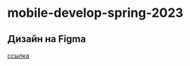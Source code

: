 # mobile-develop-spring-2023
## Дизайн на Figma
[ссылка](https://www.figma.com/file/GhZtqXjxpQpKGDbNO7sygM/Untitled?node-id=0-1&t=1vQ5C056H1XyDbLK-0)
